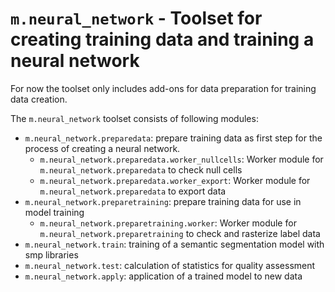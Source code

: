 # `m.neural_network` - Toolset for creating training data and training a neural network

For now the toolset only includes add-ons for data preparation for training data creation.

The `m.neural_network` toolset consists of following modules:
* `m.neural_network.preparedata`: prepare training data as first step for the process of creating a neural network.
  * `m.neural_network.preparedata.worker_nullcells`: Worker module for `m.neural_network.preparedata` to check null cells
  * `m.neural_network.preparedata.worker_export`: Worker module for `m.neural_network.preparedata` to export data
* `m.neural_network.preparetraining`: prepare training data for use in model training
  * `m.neural_network.preparetraining.worker`: Worker module for `m.neural_network.preparetraining` to check and rasterize label data
* `m.neural_network.train`: training of a semantic segmentation model with smp libraries
* `m.neural_network.test`: calculation of statistics for quality assessment
* `m.neural_network.apply`: application of a trained model to new data